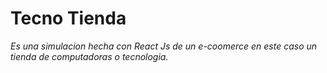 # Tecno Tienda

_Es una simulacion hecha con React Js de un e-coomerce en este caso un tienda de computadoras o tecnologia._
